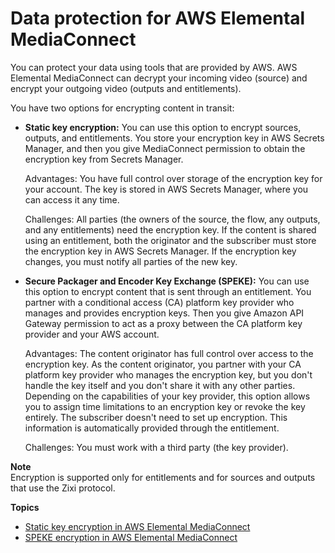 # Data protection for AWS Elemental MediaConnect<a name="data-protection"></a>

You can protect your data using tools that are provided by AWS\. AWS Elemental MediaConnect can decrypt your incoming video \(source\) and encrypt your outgoing video \(outputs and entitlements\)\. 

 You have two options for encrypting content in transit: 
+ **Static key encryption:** You can use this option to encrypt sources, outputs, and entitlements\. You store your encryption key in AWS Secrets Manager, and then you give MediaConnect permission to obtain the encryption key from Secrets Manager\. 

  Advantages: You have full control over storage of the encryption key for your account\. The key is stored in AWS Secrets Manager, where you can access it any time\.

  Challenges: All parties \(the owners of the source, the flow, any outputs, and any entitlements\) need the encryption key\. If the content is shared using an entitlement, both the originator and the subscriber must store the encryption key in AWS Secrets Manager\. If the encryption key changes, you must notify all parties of the new key\.
+ **Secure Packager and Encoder Key Exchange \(SPEKE\):** You can use this option to encrypt content that is sent through an entitlement\. You partner with a conditional access \(CA\) platform key provider who manages and provides encryption keys\. Then you give Amazon API Gateway permission to act as a proxy between the CA platform key provider and your AWS account\.

  Advantages: The content originator has full control over access to the encryption key\. As the content originator, you partner with your CA platform key provider who manages the encryption key, but you don't handle the key itself and you don't share it with any other parties\. Depending on the capabilities of your key provider, this option allows you to assign time limitations to an encryption key or revoke the key entirely\. The subscriber doesn't need to set up encryption\. This information is automatically provided through the entitlement\.

  Challenges: You must work with a third party \(the key provider\)\.

**Note**  
Encryption is supported only for entitlements and for sources and outputs that use the Zixi protocol\.

**Topics**
+ [Static key encryption in AWS Elemental MediaConnect](encryption-static-key.md)
+ [SPEKE encryption in AWS Elemental MediaConnect](encryption-speke.md)